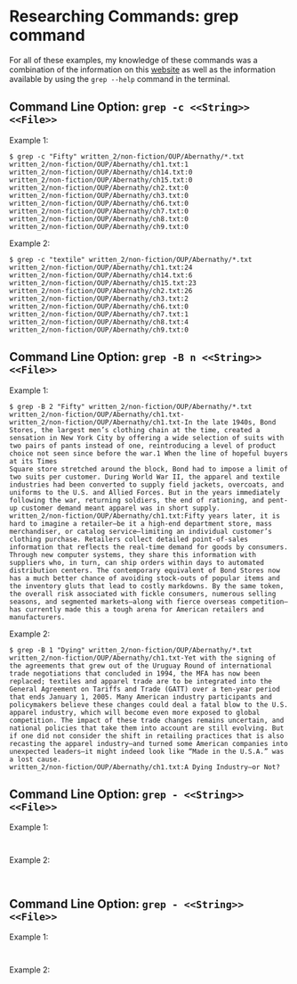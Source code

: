 # Researching Commands: grep command

For all of these examples, my knowledge of these commands was a combination of the information on this [website](https://www.geeksforgeeks.org/grep-command-in-unixlinux/) as well as the information available by using the ```grep --help``` command in the terminal.

## Command Line Option:  ```grep -c <<String>> <<File>> ```
  Example 1:
```
$ grep -c "Fifty" written_2/non-fiction/OUP/Abernathy/*.txt
written_2/non-fiction/OUP/Abernathy/ch1.txt:1
written_2/non-fiction/OUP/Abernathy/ch14.txt:0
written_2/non-fiction/OUP/Abernathy/ch15.txt:0
written_2/non-fiction/OUP/Abernathy/ch2.txt:0
written_2/non-fiction/OUP/Abernathy/ch3.txt:0
written_2/non-fiction/OUP/Abernathy/ch6.txt:0
written_2/non-fiction/OUP/Abernathy/ch7.txt:0
written_2/non-fiction/OUP/Abernathy/ch8.txt:0
written_2/non-fiction/OUP/Abernathy/ch9.txt:0
```
  Example 2:
```
$ grep -c "textile" written_2/non-fiction/OUP/Abernathy/*.txt
written_2/non-fiction/OUP/Abernathy/ch1.txt:24
written_2/non-fiction/OUP/Abernathy/ch14.txt:6
written_2/non-fiction/OUP/Abernathy/ch15.txt:23
written_2/non-fiction/OUP/Abernathy/ch2.txt:26
written_2/non-fiction/OUP/Abernathy/ch3.txt:2
written_2/non-fiction/OUP/Abernathy/ch6.txt:0
written_2/non-fiction/OUP/Abernathy/ch7.txt:1
written_2/non-fiction/OUP/Abernathy/ch8.txt:4
written_2/non-fiction/OUP/Abernathy/ch9.txt:0
```
  
## Command Line Option: ```grep -B n <<String>> <<File>> ```
  Example 1:
```
$ grep -B 2 "Fifty" written_2/non-fiction/OUP/Abernathy/*.txt
written_2/non-fiction/OUP/Abernathy/ch1.txt-
written_2/non-fiction/OUP/Abernathy/ch1.txt-In the late 1940s, Bond Stores, the largest men’s clothing chain at the time, created a sensation in New York City by offering a wide selection of suits with two pairs of pants instead of one, reintroducing a level of product choice not seen since before the war.1 When the line of hopeful buyers at its Times 
Square store stretched around the block, Bond had to impose a limit of two suits per customer. During World War II, the apparel and textile industries had been converted to supply field jackets, overcoats, and uniforms to the U.S. and Allied Forces. But in the years immediately following the war, returning soldiers, the end of rationing, and pent-up customer demand meant apparel was in short supply.
written_2/non-fiction/OUP/Abernathy/ch1.txt:Fifty years later, it is hard to imagine a retailer—be it a high-end department store, mass merchandiser, or catalog service—limiting an individual customer’s clothing purchase. Retailers collect detailed point-of-sales information that reflects the real-time demand for goods by consumers. Through new computer systems, they share this information with suppliers who, in turn, can ship orders within days to automated distribution centers. The contemporary equivalent of Bond Stores now has a much better chance of avoiding stock-outs of popular items and the inventory gluts that lead to costly markdowns. By the same token, the overall risk associated with fickle consumers, numerous selling seasons, and segmented markets—along with fierce overseas competition—has currently made this a tough arena for American retailers and manufacturers.
```
  Example 2:
```
$ grep -B 1 "Dying" written_2/non-fiction/OUP/Abernathy/*.txt
written_2/non-fiction/OUP/Abernathy/ch1.txt-Yet with the signing of the agreements that grew out of the Uruguay Round of international trade negotiations that concluded in 1994, the MFA has now been replaced; textiles and apparel trade are to be integrated into the General Agreement on Tariffs and Trade (GATT) over a ten-year period that ends January 1, 2005. Many American industry participants and policymakers believe these changes could deal a fatal blow to the U.S. apparel industry, which will become even more exposed to global competition. The impact of these trade changes remains uncertain, and national policies that take them into account are still evolving. But if one did not consider the shift in retailing practices that is also recasting the apparel industry—and turned some American companies into unexpected leaders—it might indeed look like “Made in the U.S.A.” was a lost cause.
written_2/non-fiction/OUP/Abernathy/ch1.txt:A Dying Industry—or Not?
```
  
## Command Line Option: ```grep - <<String>> <<File>> ```
  Example 1:
```
  
```
  Example 2:
```
  
```
## Command Line Option: ```grep - <<String>> <<File>> ```
  Example 1:
```
  
```
  Example 2:
```
  
```
